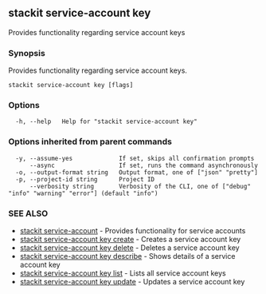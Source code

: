 ## stackit service-account key

Provides functionality regarding service account keys

### Synopsis

Provides functionality regarding service account keys.

```
stackit service-account key [flags]
```

### Options

```
  -h, --help   Help for "stackit service-account key"
```

### Options inherited from parent commands

```
  -y, --assume-yes             If set, skips all confirmation prompts
      --async                  If set, runs the command asynchronously
  -o, --output-format string   Output format, one of ["json" "pretty"]
  -p, --project-id string      Project ID
      --verbosity string       Verbosity of the CLI, one of ["debug" "info" "warning" "error"] (default "info")
```

### SEE ALSO

* [stackit service-account](./stackit_service-account.md)	 - Provides functionality for service accounts
* [stackit service-account key create](./stackit_service-account_key_create.md)	 - Creates a service account key
* [stackit service-account key delete](./stackit_service-account_key_delete.md)	 - Deletes a service account key
* [stackit service-account key describe](./stackit_service-account_key_describe.md)	 - Shows details of a service account key
* [stackit service-account key list](./stackit_service-account_key_list.md)	 - Lists all service account keys
* [stackit service-account key update](./stackit_service-account_key_update.md)	 - Updates a service account key

